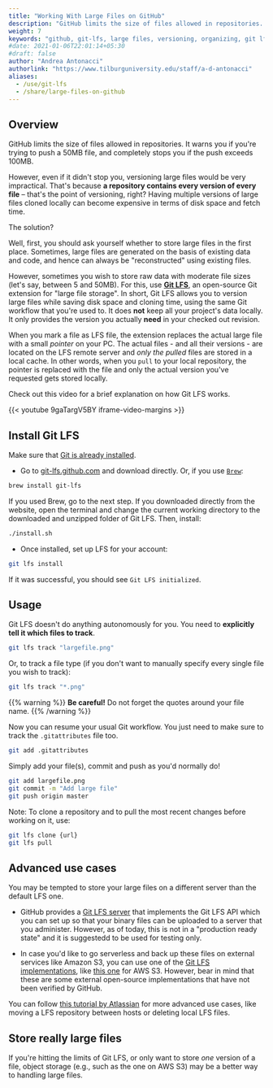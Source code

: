 ```yaml
---
title: "Working With Large Files on GitHub"
description: "GitHub limits the size of files allowed in repositories. Use Git lfs and upload large files to GitHub. Follow how to install, set up, and use git lfs."
weight: 7
keywords: "github, git-lfs, large files, versioning, organizing, git lfs, install"
#date: 2021-01-06T22:01:14+05:30
#draft: false
author: "Andrea Antonacci"
authorlink: "https://www.tilburguniversity.edu/staff/a-d-antonacci"
aliases:
  - /use/git-lfs
  - /share/large-files-on-github
---
```


<!-- This is a template. Please replace the content while keeping this structure.
Make sure to read our contribution guide to learn how to submit your content to Tilburg Science Hub. -->
<!-- Goal of the Building Block -->

## Overview

GitHub limits the size of files allowed in repositories. It warns you if you're trying to push a 50MB file, and completely stops you if the push exceeds 100MB.

However, even if it didn't stop you, versioning large files would be very impractical. That's because **a repository contains every version of every file** – that's the point of versioning, right?
Having multiple versions of large files cloned locally can become expensive in terms of disk space and fetch time.

The solution?

Well, first, you should ask yourself whether to store large files in the first place. Sometimes, large files are generated on the basis of existing data and code, and hence can always be "reconstructed" using existing files.

However, sometimes you wish to store raw data with moderate file sizes (let's say, between 5 and 50MB). For this, use **[Git LFS](https://git-lfs.github.com)**, an open-source Git extension for "large file storage". In short, Git LFS allows you to version large files while saving disk space and cloning time, using the same Git workflow that you're used to. It does **not** keep all your project's data locally. It only provides the version you actually **need** in your checked out revision.

When you mark a file as LFS file, the extension replaces the actual large file with a small *pointer* on your PC. The actual files - and all their versions - are located on the LFS remote server and *only the pulled* files are stored in a local cache. In other words, when you `pull` to your local repository, the pointer is replaced with the file and only the actual version you've requested gets stored locally.

Check out this video for a brief explanation on how Git LFS works.

{{< youtube 9gaTargV5BY iframe-video-margins >}}

## Install Git LFS <!-- Provide your code in all the relevant languages and/or operating systems. -->

Make sure that [Git is already installed](/building-blocks/configure-your-computer/statistics-and-computation/git/).

- Go to [git-lfs.github.com](https://git-lfs.github.com) and download directly. Or, if you use [`Brew`](/building-blocks/configure-your-computer/automation-and-workflows/commandline/#mac-users):

``` bash
brew install git-lfs
```

If you used Brew, go to the next step. If you downloaded directly from the website, open the terminal and change the current working directory to the downloaded and unzipped folder of Git LFS. Then, install:

``` bash
./install.sh
```

- Once installed, set up LFS for your account:

``` bash
git lfs install
```

If it was successful, you should see ```Git LFS initialized```.

## Usage

Git LFS doesn't do anything autonomously for you. You need to **explicitly tell it which files to track**.

``` bash
git lfs track "largefile.png"
```

Or, to track a file type (if you don't want to manually specify every single file you wish to track):

``` bash
git lfs track "*.png"
```

{{% warning %}}
**Be careful!** Do not forget the quotes around your file name.
{{% /warning %}}

Now you can resume your usual Git workflow. You just need to make sure to track the `.gitattributes` file too.

``` bash
git add .gitattributes
```
Simply add your file(s), commit and push as you'd normally do!

``` bash
git add largefile.png
git commit -m "Add large file"
git push origin master
```

Note: To clone a repository and to pull the most recent changes before working on it, use:
``` bash
git lfs clone {url}
git lfs pull
```

## Advanced use cases

You may be tempted to store your large files on a different server than the default LFS one.

- GitHub provides a [Git LFS server](https://github.com/git-lfs/lfs-test-server) that implements the Git LFS API which you can set up so that your binary files can be uploaded to a server that you administer. However, as of today, this is not in a "production ready state" and it is suggestedd to be used for testing only.

- In case you'd like to go serverless and back up these files on external services like Amazon S3, you can use one of the [Git LFS implementations](https://github.com/git-lfs/git-lfs/wiki/Implementations), like [this one](https://github.com/meltingice/git-lfs-s3) for AWS S3. However, bear in mind that these are some external open-source implementations that have not been verified by GitHub.

You can follow [this tutorial by Atlassian](https://www.atlassian.com/git/tutorials/git-lfs) for more advanced use cases, like moving a LFS repository between hosts or deleting local LFS files.

<!-- For example: ‘devising and organizing the project’,
‘data collection’, ‘data analysis’ and ‘article writing’. -->

## Store really large files

If you're hitting the limits of Git LFS, or only want to store *one* version of a file, object storage (e.g., such as the one on AWS S3) may be a better way to handling large files.
